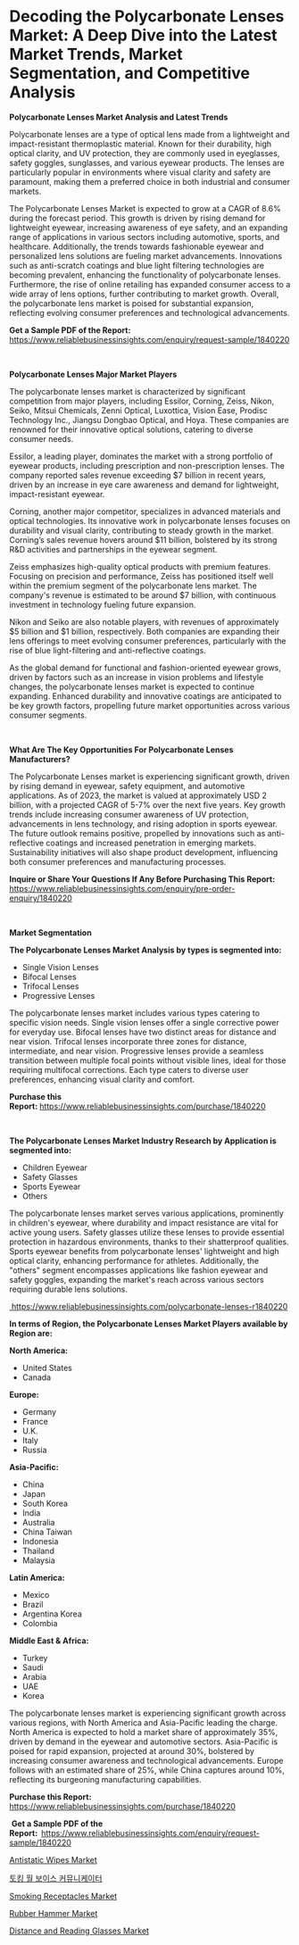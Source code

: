 <p><h1>Decoding the Polycarbonate Lenses Market: A Deep Dive into the Latest Market Trends, Market Segmentation, and Competitive Analysis</h1></p><p><strong>Polycarbonate Lenses Market Analysis and Latest Trends</strong></p>
<p><p>Polycarbonate lenses are a type of optical lens made from a lightweight and impact-resistant thermoplastic material. Known for their durability, high optical clarity, and UV protection, they are commonly used in eyeglasses, safety goggles, sunglasses, and various eyewear products. The lenses are particularly popular in environments where visual clarity and safety are paramount, making them a preferred choice in both industrial and consumer markets.</p><p>The Polycarbonate Lenses Market is expected to grow at a CAGR of 8.6% during the forecast period. This growth is driven by rising demand for lightweight eyewear, increasing awareness of eye safety, and an expanding range of applications in various sectors including automotive, sports, and healthcare. Additionally, the trends towards fashionable eyewear and personalized lens solutions are fueling market advancements. Innovations such as anti-scratch coatings and blue light filtering technologies are becoming prevalent, enhancing the functionality of polycarbonate lenses. Furthermore, the rise of online retailing has expanded consumer access to a wide array of lens options, further contributing to market growth. Overall, the polycarbonate lens market is poised for substantial expansion, reflecting evolving consumer preferences and technological advancements.</p></p>
<p><strong>Get a Sample PDF of the Report:&nbsp;</strong> <a href="https://www.reliablebusinessinsights.com/enquiry/request-sample/1840220?utm_campaign=97&utm_medium=2&utm_source=Github&utm_content=ia&utm_term=09022025&utm_id=polycarbonate-lenses">https://www.reliablebusinessinsights.com/enquiry/request-sample/1840220</a></p>
<p>&nbsp;</p>
<p><strong>Polycarbonate Lenses Major Market Players</strong></p>
<p><p>The polycarbonate lenses market is characterized by significant competition from major players, including Essilor, Corning, Zeiss, Nikon, Seiko, Mitsui Chemicals, Zenni Optical, Luxottica, Vision Ease, Prodisc Technology Inc., Jiangsu Dongbao Optical, and Hoya. These companies are renowned for their innovative optical solutions, catering to diverse consumer needs.</p><p>Essilor, a leading player, dominates the market with a strong portfolio of eyewear products, including prescription and non-prescription lenses. The company reported sales revenue exceeding $7 billion in recent years, driven by an increase in eye care awareness and demand for lightweight, impact-resistant eyewear.</p><p>Corning, another major competitor, specializes in advanced materials and optical technologies. Its innovative work in polycarbonate lenses focuses on durability and visual clarity, contributing to steady growth in the market. Corning’s sales revenue hovers around $11 billion, bolstered by its strong R&D activities and partnerships in the eyewear segment.</p><p>Zeiss emphasizes high-quality optical products with premium features. Focusing on precision and performance, Zeiss has positioned itself well within the premium segment of the polycarbonate lens market. The company's revenue is estimated to be around $7 billion, with continuous investment in technology fueling future expansion.</p><p>Nikon and Seiko are also notable players, with revenues of approximately $5 billion and $1 billion, respectively. Both companies are expanding their lens offerings to meet evolving consumer preferences, particularly with the rise of blue light-filtering and anti-reflective coatings.</p><p>As the global demand for functional and fashion-oriented eyewear grows, driven by factors such as an increase in vision problems and lifestyle changes, the polycarbonate lenses market is expected to continue expanding. Enhanced durability and innovative coatings are anticipated to be key growth factors, propelling future market opportunities across various consumer segments.</p></p>
<p>&nbsp;</p>
<p><strong>What Are The Key Opportunities For Polycarbonate Lenses Manufacturers?</strong></p>
<p><p>The Polycarbonate Lenses market is experiencing significant growth, driven by rising demand in eyewear, safety equipment, and automotive applications. As of 2023, the market is valued at approximately USD 2 billion, with a projected CAGR of 5-7% over the next five years. Key growth trends include increasing consumer awareness of UV protection, advancements in lens technology, and rising adoption in sports eyewear. The future outlook remains positive, propelled by innovations such as anti-reflective coatings and increased penetration in emerging markets. Sustainability initiatives will also shape product development, influencing both consumer preferences and manufacturing processes.</p></p>
<p><strong>Inquire or Share Your Questions If Any Before Purchasing This Report:</strong> <a href="https://www.reliablebusinessinsights.com/enquiry/pre-order-enquiry/1840220?utm_campaign=97&utm_medium=2&utm_source=Github&utm_content=ia&utm_term=09022025&utm_id=polycarbonate-lenses">https://www.reliablebusinessinsights.com/enquiry/pre-order-enquiry/1840220</a></p>
<p>&nbsp;</p>
<p><strong>Market Segmentation</strong></p>
<p><strong>The Polycarbonate Lenses Market Analysis by types is segmented into:</strong></p>
<p><ul><li>Single Vision Lenses</li><li>Bifocal Lenses</li><li>Trifocal Lenses</li><li>Progressive Lenses</li></ul></p>
<p><p>The polycarbonate lenses market includes various types catering to specific vision needs. Single vision lenses offer a single corrective power for everyday use. Bifocal lenses have two distinct areas for distance and near vision. Trifocal lenses incorporate three zones for distance, intermediate, and near vision. Progressive lenses provide a seamless transition between multiple focal points without visible lines, ideal for those requiring multifocal corrections. Each type caters to diverse user preferences, enhancing visual clarity and comfort.</p></p>
<p><strong>Purchase this Report:&nbsp;</strong><a href="https://www.reliablebusinessinsights.com/purchase/1840220?utm_campaign=97&utm_medium=2&utm_source=Github&utm_content=ia&utm_term=09022025&utm_id=polycarbonate-lenses">https://www.reliablebusinessinsights.com/purchase/1840220</a></p>
<p>&nbsp;</p>
<p><strong>The Polycarbonate Lenses Market Industry Research by Application is segmented into:</strong></p>
<p><ul><li>Children Eyewear</li><li>Safety Glasses</li><li>Sports Eyewear</li><li>Others</li></ul></p>
<p><p>The polycarbonate lenses market serves various applications, prominently in children's eyewear, where durability and impact resistance are vital for active young users. Safety glasses utilize these lenses to provide essential protection in hazardous environments, thanks to their shatterproof qualities. Sports eyewear benefits from polycarbonate lenses' lightweight and high optical clarity, enhancing performance for athletes. Additionally, the "others" segment encompasses applications like fashion eyewear and safety goggles, expanding the market's reach across various sectors requiring durable lens solutions.</p></p>
<p><a href="https://www.reliablebusinessinsights.com/polycarbonate-lenses-r1840220?utm_campaign=97&utm_medium=2&utm_source=Github&utm_content=ia&utm_term=09022025&utm_id=polycarbonate-lenses">&nbsp;https://www.reliablebusinessinsights.com/polycarbonate-lenses-r1840220</a></p>
<p><strong>In terms of Region, the Polycarbonate Lenses Market Players available by Region are:</strong></p>
<p>
    <p> <strong> North America: </strong>
        <ul>
            <li>United States</li>
            <li>Canada</li>
        </ul>
        </p> 
    <p> <strong> Europe: </strong>
        <ul>
            <li>Germany</li>
            <li>France</li>
            <li>U.K.</li>
            <li>Italy</li>
            <li>Russia</li>
        </ul>
        </p> 
    <p> <strong> Asia-Pacific: </strong>
        <ul>
            <li>China</li>
            <li>Japan</li>
            <li>South Korea</li>
            <li>India</li>
            <li>Australia</li>
            <li>China Taiwan</li>
            <li>Indonesia</li>
            <li>Thailand</li>
            <li>Malaysia</li>
        </ul>
        </p> 
    <p> <strong> Latin America: </strong>
        <ul>
            <li>Mexico</li>
            <li>Brazil</li>
            <li>Argentina Korea</li>
            <li>Colombia</li>
        </ul>
        </p> 
    <p> <strong> Middle East & Africa: </strong>
        <ul>
            <li>Turkey</li>
            <li>Saudi</li>
            <li>Arabia</li>
            <li>UAE</li>
            <li>Korea</li>
        </ul>
    </p>
    </p>
<p><p>The polycarbonate lenses market is experiencing significant growth across various regions, with North America and Asia-Pacific leading the charge. North America is expected to hold a market share of approximately 35%, driven by demand in the eyewear and automotive sectors. Asia-Pacific is poised for rapid expansion, projected at around 30%, bolstered by increasing consumer awareness and technological advancements. Europe follows with an estimated share of 25%, while China captures around 10%, reflecting its burgeoning manufacturing capabilities.</p></p>
<p><strong>Purchase this Report: </strong><a href="https://www.reliablebusinessinsights.com/purchase/1840220?utm_campaign=97&utm_medium=2&utm_source=Github&utm_content=ia&utm_term=09022025&utm_id=polycarbonate-lenses">https://www.reliablebusinessinsights.com/purchase/1840220</a></p>
<p>&nbsp;<strong>Get a Sample PDF of the Report:&nbsp;&nbsp;</strong><a href="https://www.reliablebusinessinsights.com/enquiry/request-sample/1840220?utm_campaign=97&utm_medium=2&utm_source=Github&utm_content=ia&utm_term=09022025&utm_id=polycarbonate-lenses">https://www.reliablebusinessinsights.com/enquiry/request-sample/1840220</a></p>
<p><strong></strong></p>
<p><p><a href="https://github.com/cornuznwazue/Market-Research-Report-List-1/blob/main/antistatic-wipes-market.md?utm_campaign=97&utm_medium=2&utm_source=Github&utm_content=ia&utm_term=09022025&utm_id=polycarbonate-lenses">Antistatic Wipes Market</a></p><p><a href="https://github.com/sougarounis/Market-Research-Report-List-7/blob/main/151973336122.md?utm_campaign=97&utm_medium=2&utm_source=Github&utm_content=ia&utm_term=09022025&utm_id=polycarbonate-lenses">토킹 월 보이스 커뮤니케이터</a></p><p><a href="https://github.com/fisyaavneel/Market-Research-Report-List-1/blob/main/smoking-receptacles-market.md?utm_campaign=97&utm_medium=2&utm_source=Github&utm_content=ia&utm_term=09022025&utm_id=polycarbonate-lenses">Smoking Receptacles Market</a></p><p><a href="https://github.com/mupumafrhad/Market-Research-Report-List-1/blob/main/rubber-hammer-market.md?utm_campaign=97&utm_medium=2&utm_source=Github&utm_content=ia&utm_term=09022025&utm_id=polycarbonate-lenses">Rubber Hammer Market</a></p><p><a href="https://github.com/darusesrak/Market-Research-Report-List-1/blob/main/distance-and-reading-glasses-market.md?utm_campaign=97&utm_medium=2&utm_source=Github&utm_content=ia&utm_term=09022025&utm_id=polycarbonate-lenses">Distance and Reading Glasses Market</a></p></p>